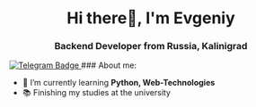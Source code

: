 
<div id="header" align="center">
  <h1>Hi there👋, I'm Evgeniy</h1>
  <h3>Backend Developer from Russia, Kalinigrad</h3>
</div>

<div id="badges">
  <a href="https://t.me/zxc_papa">
    <img src="https://img.shields.io/badge/Telegram-blue?style=for-the-badge&logo=telegram&logoColor=white" alt="Telegram Badge"/>
  </a>
### About me:

- 🌱 I’m currently learning **Python, Web-Technologies**
- 📚 Finishing my studies at the university
  
